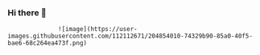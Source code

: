 ### Hi there 👋

                  ![image](https://user-images.githubusercontent.com/112112671/204854010-74329b90-85a0-40f5-bae6-68c264ea473f.png)



<!--


- 🔭 I’m currently working on ...
- 🌱 I’m currently learning ...
- 👯 I’m looking to collaborate on ...
- 🤔 I’m looking for help with ...
- 💬 Ask me about ...
- 📫 How to reach me: ...
- 😄 Pronouns: ...
- ⚡ Fun fact: ...
-->

